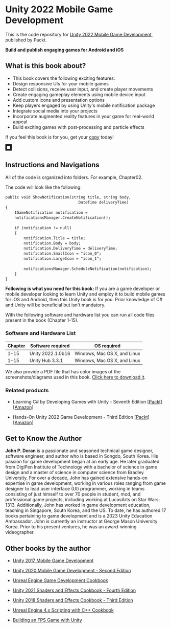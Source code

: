 # Unity 2022 Mobile Game Development

<a href="https://www.packtpub.com/product/unity-2022-mobile-game-development-third-edition/9781804613726?utm_source=github&utm_medium=repository&utm_campaign="><img src="https://content.packt.com/B18868/cover_image_small.jpg" alt="" height="256px" align="right"></a>

This is the code repository for [Unity 2022 Mobile Game Development](https://www.packtpub.com/product/unity-2022-mobile-game-development-third-edition/9781804613726?utm_source=github&utm_medium=repository&utm_campaign=), published by Packt.

**Build and publish engaging games for Android and iOS**

## What is this book about?

* This book covers the following exciting features:
* Design responsive UIs for your mobile games
* Detect collisions, receive user input, and create player movements
* Create engaging gameplay elements using mobile device input
* Add custom icons and presentation options
* Keep players engaged by using Unity's mobile notification package
* Integrate social media into your projects
* Incorporate augmented reality features in your game for real-world appeal
* Build exciting games with post-processing and particle effects

If you feel this book is for you, get your [copy](https://www.amazon.com/dp/180461372X) today!

<a href="https://www.packtpub.com/?utm_source=github&utm_medium=banner&utm_campaign=GitHubBanner"><img src="https://raw.githubusercontent.com/PacktPublishing/GitHub/master/GitHub.png" 
alt="https://www.packtpub.com/" border="5" /></a>

## Instructions and Navigations
All of the code is organized into folders. For example, Chapter02.

The code will look like the following:
```
public void ShowNotification(string title, string body,
                                DateTime deliveryTime)
{
    IGameNotification notification =
    notificationsManager.CreateNotification();
    
    if (notification != null)
    {
        notification.Title = title;
        notification.Body = body;
        notification.DeliveryTime = deliveryTime;
        notification.SmallIcon = "icon_0";
        notification.LargeIcon = "icon_1";
        
        notificationsManager.ScheduleNotification(notification);
    }
}
```

**Following is what you need for this book:**
If you are a game developer or mobile developer looking to learn Unity and employ it to build mobile games for iOS and Android, then this Unity book is for you. Prior knowledge of C# and Unity will be beneficial but isn't mandatory.

With the following software and hardware list you can run all code files present in the book (Chapter 1-15).
### Software and Hardware List
| Chapter | Software required | OS required |
| -------- | ------------------------------------ | ----------------------------------- |
| 1-15 | Unity 2022.1.0b16 | Windows, Mac OS X, and Linux |
| 1-15 | Unity Hub 3.3.1 | Windows, Mac OS X, and Linux |

We also provide a PDF file that has color images of the screenshots/diagrams used in this book. [Click here to download it](https://packt.link/6M4wR).

### Related products
* Learning C# by Developing Games with Unity - Seventh Edition [[Packt]](https://www.packtpub.com/product/learning-c-by-developing-games-with-unity-seventh-edition/9781837636877?utm_source=github&utm_medium=repository&utm_campaign=9781837636877) [[Amazon]](https://www.amazon.com/dp/1837636877)

* Hands-On Unity 2022 Game Development - Third Edition [[Packt]](https://www.packtpub.com/product/hands-on-unity-2022-game-development-third-edition/9781803236919?utm_source=github&utm_medium=repository&utm_campaign=9781803236919) [[Amazon]](https://www.amazon.com/dp/1803236914)

## Get to Know the Author
**John P. Doran** is a passionate and seasoned technical game designer, software engineer, and author who is based in Songdo, South Korea. His passion for game development began at an early age. He later graduated from DigiPen Institute of Technology with a bachelor of science in game design and a master of science in computer science from Bradley University.
For over a decade, John has gained extensive hands-on expertise in game development, working in various roles ranging from game designer to lead user interface (UI) programmer, working in teams consisting of just himself to over 70 people in student, mod, and professional game projects, including working at LucasArts on Star Wars: 1313. Additionally, John has worked in game development education, teaching in Singapore, South Korea, and the US. To date, he has authored 17 books pertaining to game development and is a 2023 Unity Education Ambassador.
John is currently an instructor at George Mason University Korea. Prior to his present ventures, he was an award-winning videographer.

## Other books by the author
* [Unity 2017 Mobile Game Development](https://www.packtpub.com/product/unity-2017-mobile-game-development/9781787288713?utm_source=github&utm_medium=repository&utm_campaign=9781787288713)

* [Unity 2020 Mobile Game Development - Second Edition](https://www.packtpub.com/product/unity-2020-mobile-game-development-second-edition/9781838987336?utm_source=github&utm_medium=repository&utm_campaign=9781838987336)

* [Unreal Engine Game Development Cookbook](https://www.packtpub.com/product/unreal-engine-game-development-cookbook/9781784398163?utm_source=github&utm_medium=repository&utm_campaign=9781784398163)

* [Unity 2021 Shaders and Effects Cookbook - Fourth Edition](https://www.packtpub.com/product/unity-2021-shaders-and-effects-cookbook-fourth-edition/9781839218620?utm_source=github&utm_medium=repository&utm_campaign=9781839218620)

* [Unity 2018 Shaders and Effects Cookbook - Third Edition](https://www.packtpub.com/product/unity-2018-shaders-and-effects-cookbook-third-edition/9781788396233?utm_source=github&utm_medium=repository&utm_campaign=9781788396233)

* [Unreal Engine 4.x Scripting with C++ Cookbook](https://www.packtpub.com/product/unreal-engine-4x-scripting-with-c-cookbook-second-edition/9781789809503)

* [Building an FPS Game with Unity](https://www.packtpub.com/product/building-an-fps-game-with-unity/9781782174806)
